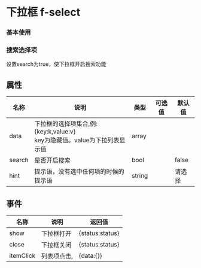 # 下拉框 f-select


### 基本使用

<demo path="./SelectDemo1.vue" ></demo>

### 搜索选择项

设置search为true，使下拉框开启搜索功能

<demo path="./SelectDemo2.vue"></demo>

## 属性

| 名称   | 说明                                                         | 类型   | 可选值 | 默认值 |
| ------ | ------------------------------------------------------------ | ------ | ------ | ------ |
| data   | 下拉框的选择项集合,例:{key:k,value:v}<br/>key为隐藏值。value为下拉列表显示值 | array  |        |        |
| search | 是否开启搜索                                                 | bool   |        | false  |
| hint   | 提示语，没有选中任何项的时候的提示语                         | string |        | 请选择 |



## 事件

| 名称      | 说明        | 返回值          |
| --------- | ----------- | --------------- |
| show      | 下拉框打开  | {status:status} |
| close     | 下拉框关闭  | {status:status} |
| itemClick | 列表项点击, | {data:{}}       |

